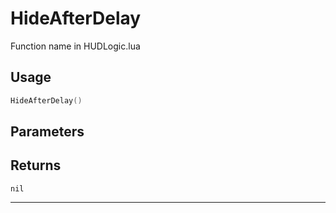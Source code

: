 # HideAfterDelay
Function name in HUDLogic.lua
## Usage
```lua
HideAfterDelay()
```
## Parameters

## Returns
`nil`

---